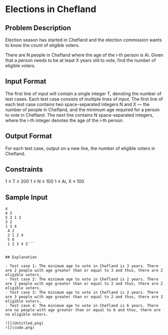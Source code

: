 
# Elections in Chefland

## Problem Description

Election season has started in Chefland and the election commission wants to know the count of eligible voters.

There are N people in Chefland where the age of the i-th person is Ai. Given that a person needs to be at least X years old to vote, find the number of eligible voters.

## Input Format

The first line of input will contain a single integer T, denoting the number of test cases.
Each test case consists of multiple lines of input.
The first line of each test case contains two space-separated integers N and X — the number of people in Chefland, and the minimum age required for a person to vote in Chefland.
The next line contains N space-separated integers, where the i-th integer denotes the age of the i-th person.

## Output Format

For each test case, output on a new line, the number of eligible voters in Chefland.

## Constraints

1 ≤ T ≤ 200
1 ≤ N ≤ 100
1 ≤ Ai, X ≤ 100

## Sample Input
```
4
4 3 
5 3 1 2
3 2
1 3 4
 4 2 
 2 1 2 4
 5 6 
 1 2 3 4 5```

 
## Explanation

- Test case 1: The minimum age to vote in Chefland is 3 years. There are 2 people with age greater than or equal to 3 and thus, there are 2 eligible voters.
- Test case 2: The minimum age to vote in Chefland is 2 years. There are 2 people with age greater than or equal to 2 and thus, there are 2 eligible voters.
- Test case 3: The minimum age to vote in Chefland is 2 years. There are 3 people with age greater than or equal to 2 and thus, there are 3 eligible voters.
- Test case 4: The minimum age to vote in Chefland is 6 years. There are no people with age greater than or equal to 6 and thus, there are no eligible voters.

![](Untitled.png)
![](code.png)
